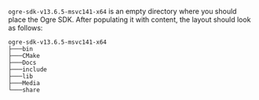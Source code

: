 `ogre-sdk-v13.6.5-msvc141-x64` is an empty directory where you should place the Ogre SDK. After populating it with content, the layout should look as follows:

```log
ogre-sdk-v13.6.5-msvc141-x64
├───bin
├───CMake
├───Docs
├───include
├───lib
├───Media
└───share
```
